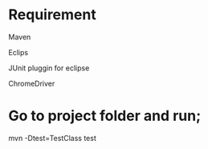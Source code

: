 # Requirement
Maven

Eclips

JUnit pluggin for eclipse

ChromeDriver




# Go to project folder and run;

 mvn -Dtest=TestClass test
